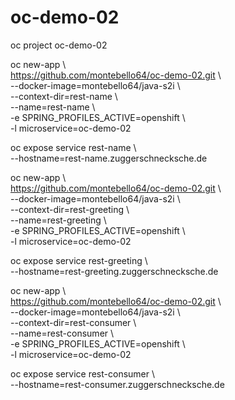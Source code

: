 # oc-demo-02

oc project oc-demo-02

oc new-app \  
https://github.com/montebello64/oc-demo-02.git \  
--docker-image=montebello64/java-s2i \  
--context-dir=rest-name \  
--name=rest-name \  
-e SPRING_PROFILES_ACTIVE=openshift \  
-l microservice=oc-demo-02

oc expose service rest-name \  
--hostname=rest-name.zuggerschnecksche.de

oc new-app \  
https://github.com/montebello64/oc-demo-02.git \  
--docker-image=montebello64/java-s2i \  
--context-dir=rest-greeting \  
--name=rest-greeting \  
-e SPRING_PROFILES_ACTIVE=openshift \  
-l microservice=oc-demo-02

oc expose service rest-greeting \  
--hostname=rest-greeting.zuggerschnecksche.de

oc new-app \  
https://github.com/montebello64/oc-demo-02.git \  
--docker-image=montebello64/java-s2i \  
--context-dir=rest-consumer \  
--name=rest-consumer \  
-e SPRING_PROFILES_ACTIVE=openshift \  
-l microservice=oc-demo-02

oc expose service rest-consumer \  
--hostname=rest-consumer.zuggerschnecksche.de
